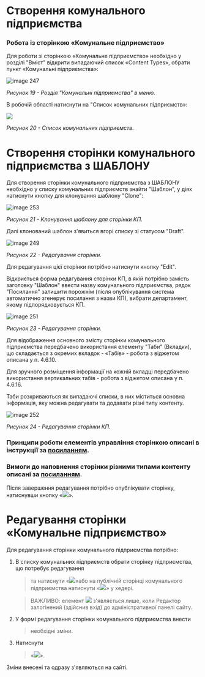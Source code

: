 # Створення комунального підприємства
### Робота із сторінкою «Комунальне підприємство»

Для роботи зі сторінкою «Комунальне підприємство» необхідно у розділі "Вміст" відкрити 
випадаючий список «Content Types», обрати пункт «Комунальні підприємства»:

![image 247](https://user-images.githubusercontent.com/69002683/189070758-d903e735-a0f6-4762-9c36-99d4c02a3319.png)


*Рисунок 19 - Розділ "Комунальні підприємства" в меню.*

В робочій області натиснути на "Список комунальних підприємств»:

![](assets/media/image138.png)

*Рисунок 20 - Список комунальних підприємств.*

# Створення сторінки комунального підприємства з ШАБЛОНУ

Для створення сторінки комунального підприємства з ШАБЛОНУ необхідно у списку комунальних підприємств 
знайти "Шаблон", у діях натиснути кнопку для клонування шаблону "Clone":

![image 253](https://user-images.githubusercontent.com/69002683/189140675-be1f8a86-ec47-4ac2-9343-704a8e5972b1.png)

*Рисунок 21 - Клонування шаблону для сторінки КП.*

Далі клонований шаблон з'явиться вгорі списку зі статусом "Draft". 

![image 249](https://user-images.githubusercontent.com/69002683/189120035-57ea32a5-e379-4eac-805b-c80bfb82952d.png)

*Рисунок 22 - Редагування сторінки.*

Для редагування цієї сторінки потрібно натиснути кнопку "Edit". 

Відкриється форма редагування сторінки КП, в якій потрібно замість заголовку "Шаблон" ввести назву комунального підприємства, рядок "Посилання" залишити порожнім (після опублікування система автоматично згенерує посилання з назви КП), вибрати департамент, якому підпорядковується КП.

![image 251](https://user-images.githubusercontent.com/69002683/189125120-c5e2101f-664f-4160-9c1d-f263f39324af.png)

*Рисунок 23 - Редагування сторінки.*

Для відображення основного змісту сторінки комунального підприємства
передбачено використання елементу "Таби" (Вкладки), що складається з
окремих вкладок - «Табів» - робота з віджетом описана у п. 4.6.10.

Для зручного розміщення інформації на кожній вкладці передбачено
використання вертикальних табів - робота з віджетом описана у п.
4.6.16.

Таби розкриваються як випадаючі списки, в них міститься основна інформація, яку можна редагувати та додавати різні типу контенту.

![image 252](https://user-images.githubusercontent.com/69002683/189127854-34c3e798-e4f2-4eea-8525-69754dba6eef.png)

*Рисунок 24 - Редагування сторінки КП.*

### Принципи роботи елементів управління сторінкою описані в інструкції за [посиланням](https://docs.vmr.gov.ua/ContentEditors/ContentEditor_Manual/#_5).

### Вимоги до наповнення сторінки різними типами контенту описані за [посиланням](https://docs.vmr.gov.ua/ContentEditors/ContentEditor_Manual/#_14).

Після завершення редагування потрібно опублікувати сторінку, натиснувши кнопку 
«![](assets/media/image85.png)».

# Редагування сторінки «Комунальне підприємство»

Для редагування сторінки комунального підприємства потрібно:

1.  В списку комунальних підприємств обрати сторінку підприємства, що потребує редагування
    > та натиснути
    > «![](assets/media/image86.png)»або на публічній сторінці
    > комунального підприємства натиснути
    > «![](assets/media/image2.png)» у хедері.
    
    > ВАЖЛИВО: елемент ![](assets/media/image2.png) з'являється лише, коли Редактор залогінений (здійснив вхід) до адміністративної панелі сайту.

2.  У формі редагування сторінки комунального підприємства внести
    > необхідні зміни.

3.  Натиснути
    > «![](assets/media/image85.png)».

Зміни внесені та одразу з'являються на сайті.
